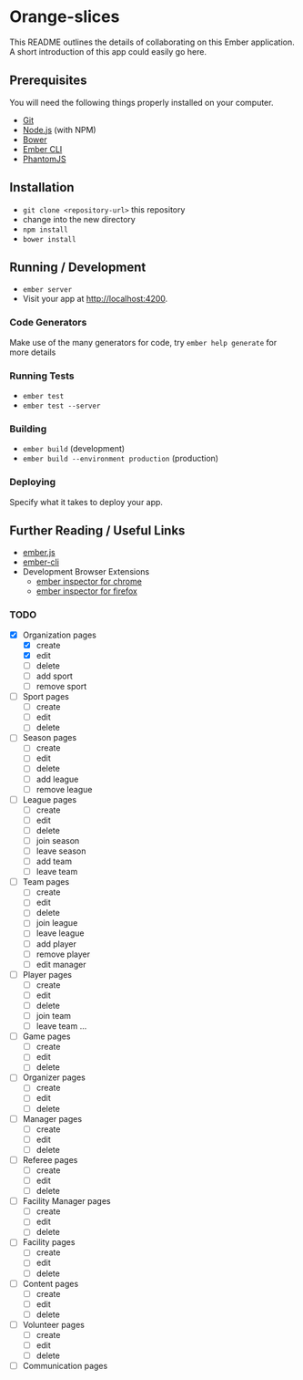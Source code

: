 # Orange-slices

This README outlines the details of collaborating on this Ember application.
A short introduction of this app could easily go here.

## Prerequisites

You will need the following things properly installed on your computer.

* [Git](http://git-scm.com/)
* [Node.js](http://nodejs.org/) (with NPM)
* [Bower](http://bower.io/)
* [Ember CLI](http://www.ember-cli.com/)
* [PhantomJS](http://phantomjs.org/)

## Installation

* `git clone <repository-url>` this repository
* change into the new directory
* `npm install`
* `bower install`

## Running / Development

* `ember server`
* Visit your app at [http://localhost:4200](http://localhost:4200).

### Code Generators

Make use of the many generators for code, try `ember help generate` for more details

### Running Tests

* `ember test`
* `ember test --server`

### Building

* `ember build` (development)
* `ember build --environment production` (production)

### Deploying

Specify what it takes to deploy your app.

## Further Reading / Useful Links

* [ember.js](http://emberjs.com/)
* [ember-cli](http://www.ember-cli.com/)
* Development Browser Extensions
  * [ember inspector for chrome](https://chrome.google.com/webstore/detail/ember-inspector/bmdblncegkenkacieihfhpjfppoconhi)
  * [ember inspector for firefox](https://addons.mozilla.org/en-US/firefox/addon/ember-inspector/)

### TODO

- [x] Organization pages
  - [x] create
  - [x] edit
  - [ ] delete
  - [ ] add sport
  - [ ] remove sport
- [ ] Sport pages
  - [ ] create
  - [ ] edit
  - [ ] delete
- [ ] Season pages
  - [ ] create
  - [ ] edit
  - [ ] delete
  - [ ] add league
  - [ ] remove league
- [ ] League pages
  - [ ] create
  - [ ] edit
  - [ ] delete
  - [ ] join season
  - [ ] leave season
  - [ ] add team
  - [ ] leave team
- [ ] Team pages
  - [ ] create
  - [ ] edit
  - [ ] delete
  - [ ] join league
  - [ ] leave league
  - [ ] add player
  - [ ] remove player
  - [ ] edit manager
- [ ] Player pages
  - [ ] create
  - [ ] edit
  - [ ] delete
  - [ ] join team
  - [ ] leave team
  ...
- [ ] Game pages
  - [ ] create
  - [ ] edit
  - [ ] delete
- [ ] Organizer pages
  - [ ] create
  - [ ] edit
  - [ ] delete
- [ ] Manager pages
  - [ ] create
  - [ ] edit
  - [ ] delete
- [ ] Referee pages
  - [ ] create
  - [ ] edit
  - [ ] delete
- [ ] Facility Manager pages
  - [ ] create
  - [ ] edit
  - [ ] delete
- [ ] Facility pages
  - [ ] create
  - [ ] edit
  - [ ] delete
- [ ] Content pages
  - [ ] create
  - [ ] edit
  - [ ] delete
- [ ] Volunteer pages
  - [ ] create
  - [ ] edit
  - [ ] delete
- [ ] Communication pages
